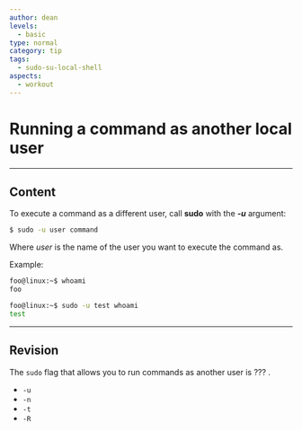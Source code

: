 ```yaml
---
author: dean
levels:
  - basic
type: normal
category: tip
tags:
  - sudo-su-local-shell
aspects:
  - workout
---
```


# Running a command as another local user


---

## Content

To execute a command as a different user, call **sudo** with the ***-u*** argument:

```bash
$ sudo -u user command
```

Where *user* is the name of the user you want to execute the command as.

Example:

```bash
foo@linux:~$ whoami
foo

foo@linux:~$ sudo -u test whoami
test
```


---

## Revision

The `sudo` flag that allows you to run commands as another user is ??? .

* `-u`
* `-n`
* `-t`
* `-R`

